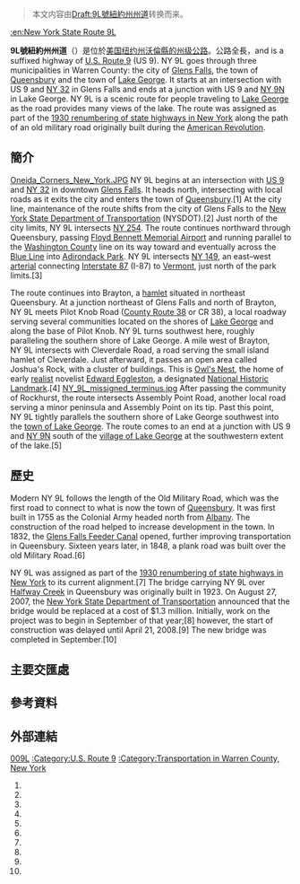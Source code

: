 > 本文内容由[Draft:9L號紐約州州道](https://zh.wikipedia.org/wiki/Draft:9L號紐約州州道)转换而来。


[:en:New York State Route 9L](https://zh.wikipedia.org/wiki/:en:New_York_State_Route_9L "wikilink")

**9L號紐約州州道**（）是位於[美国](../Page/美国.md "wikilink")[纽约州](../Page/纽约州.md "wikilink")[沃倫縣的](https://zh.wikipedia.org/wiki/沃倫縣_\(紐約州\) "wikilink")[州级公路](https://zh.wikipedia.org/wiki/州级公路 "wikilink")。公路全長，and is a suffixed highway of [U.S. Route 9](https://zh.wikipedia.org/wiki/U.S._Route_9_in_New_York "wikilink") (US 9). NY 9L goes through three municipalities in Warren County: the city of [Glens Falls](https://zh.wikipedia.org/wiki/Glens_Falls,_New_York "wikilink"), the town of [Queensbury](https://zh.wikipedia.org/wiki/Queensbury,_New_York "wikilink") and the town of [Lake George](https://zh.wikipedia.org/wiki/Lake_George_\(town\),_New_York "wikilink"). It starts at an intersection with US 9 and [NY 32](https://zh.wikipedia.org/wiki/New_York_State_Route_32 "wikilink") in Glens Falls and ends at a junction with US 9 and [NY 9N](https://zh.wikipedia.org/wiki/New_York_State_Route_9N "wikilink") in Lake George. NY 9L is a scenic route for people traveling to [Lake George](https://zh.wikipedia.org/wiki/Lake_George_\(New_York\) "wikilink") as the road provides many views of the lake. The route was assigned as part of the [1930 renumbering of state highways in New York](https://zh.wikipedia.org/wiki/1930_state_highway_renumbering_\(New_York\) "wikilink") along the path of an old military road originally built during the [American Revolution](https://zh.wikipedia.org/wiki/American_Revolution "wikilink").

## 簡介

[Oneida_Corners_New_York.JPG](https://zh.wikipedia.org/wiki/File:Oneida_Corners_New_York.JPG "fig:Oneida_Corners_New_York.JPG") NY 9L begins at an intersection with [US 9](https://zh.wikipedia.org/wiki/U.S._Route_9_in_New_York "wikilink") and [NY 32](https://zh.wikipedia.org/wiki/New_York_State_Route_32 "wikilink") in downtown [Glens Falls](https://zh.wikipedia.org/wiki/Glens_Falls,_New_York "wikilink"). It heads north, intersecting with local roads as it exits the city and enters the town of [Queensbury](https://zh.wikipedia.org/wiki/Queensbury,_New_York "wikilink").\[1\] At the city line, maintenance of the route shifts from the city of Glens Falls to the [New York State Department of Transportation](https://zh.wikipedia.org/wiki/New_York_State_Department_of_Transportation "wikilink") (NYSDOT).\[2\] Just north of the city limits, NY 9L intersects [NY 254](https://zh.wikipedia.org/wiki/New_York_State_Route_254 "wikilink"). The route continues northward through Queensbury, passing [Floyd Bennett Memorial Airport](https://zh.wikipedia.org/wiki/Floyd_Bennett_Memorial_Airport "wikilink") and running parallel to the [Washington County](https://zh.wikipedia.org/wiki/Washington_County,_New_York "wikilink") line on its way toward and eventually across the [Blue Line](https://zh.wikipedia.org/wiki/Blue_Line_\(New_York_State\) "wikilink") into [Adirondack Park](https://zh.wikipedia.org/wiki/Adirondack_Park "wikilink"). NY 9L intersects [NY 149](https://zh.wikipedia.org/wiki/New_York_State_Route_149 "wikilink"), an east–west [arterial](https://zh.wikipedia.org/wiki/Arterial_road "wikilink") connecting [Interstate 87](https://zh.wikipedia.org/wiki/Interstate_87_\(New_York\) "wikilink") (I-87) to [Vermont](https://zh.wikipedia.org/wiki/Vermont "wikilink"), just north of the park limits.\[3\]

The route continues into Brayton, a [hamlet](https://zh.wikipedia.org/wiki/hamlet_\(New_York\) "wikilink") situated in northeast Queensbury. At a junction  northeast of Glens Falls and  north of Brayton, NY 9L meets Pilot Knob Road ([County Route 38](https://zh.wikipedia.org/wiki/County_Route_38_\(Warren_County,_New_York\) "wikilink") or CR 38), a local roadway serving several communities located on the shores of [Lake George](https://zh.wikipedia.org/wiki/Lake_George_\(New_York\) "wikilink") and along the base of Pilot Knob. NY 9L turns southwest here, roughly paralleling the southern shore of Lake George. A mile west of Brayton, NY 9L intersects with Cleverdale Road, a road serving the small island hamlet of Cleverdale. Just afterward, it passes an open area called Joshua's Rock, with a cluster of buildings. This is [Owl's Nest](https://zh.wikipedia.org/wiki/Owl's_Nest "wikilink"), the home of early [realist](https://zh.wikipedia.org/wiki/literary_realism "wikilink") novelist [Edward Eggleston](https://zh.wikipedia.org/wiki/Edward_Eggleston "wikilink"), a designated [National Historic Landmark](https://zh.wikipedia.org/wiki/National_Historic_Landmark "wikilink").\[4\] [NY_9L_missigned_terminus.jpg](https://zh.wikipedia.org/wiki/File:NY_9L_missigned_terminus.jpg "fig:NY_9L_missigned_terminus.jpg") After passing the community of Rockhurst, the route intersects Assembly Point Road, another local road serving a minor peninsula and Assembly Point on its tip. Past this point, NY 9L tightly parallels the southern shore of Lake George southwest into the [town of Lake George](https://zh.wikipedia.org/wiki/Lake_George_\(town\),_New_York "wikilink"). The route comes to an end at a junction with US 9 and [NY 9N](https://zh.wikipedia.org/wiki/New_York_State_Route_9N "wikilink") south of the [village of Lake George](https://zh.wikipedia.org/wiki/Lake_George_\(village\),_New_York "wikilink") at the southwestern extent of the lake.\[5\]

## 歷史

Modern NY 9L follows the length of the Old Military Road, which was the first road to connect to what is now the town of [Queensbury](https://zh.wikipedia.org/wiki/Queensbury,_New_York "wikilink"). It was first built in 1755 as the Colonial Army headed north from [Albany](https://zh.wikipedia.org/wiki/Albany,_New_York "wikilink"). The construction of the road helped to increase development in the town. In 1832, the [Glens Falls Feeder Canal](https://zh.wikipedia.org/wiki/Glens_Falls_Feeder_Canal "wikilink") opened, further improving transportation in Queensbury. Sixteen years later, in 1848, a plank road was built over the old Military Road.\[6\]

NY 9L was assigned as part of the [1930 renumbering of state highways in New York](https://zh.wikipedia.org/wiki/1930_state_highway_renumbering_\(New_York\) "wikilink") to its current alignment.\[7\] The bridge carrying NY 9L over [Halfway Creek](https://zh.wikipedia.org/wiki/Halfway_Creek_\(New_York\) "wikilink") in Queensbury was originally built in 1923. On August 27, 2007, the [New York State Department of Transportation](https://zh.wikipedia.org/wiki/New_York_State_Department_of_Transportation "wikilink") announced that the bridge would be replaced at a cost of $1.3 million. Initially, work on the project was to begin in September of that year;\[8\] however, the start of construction was delayed until April 21, 2008.\[9\] The new bridge was completed in September.\[10\]

## 主要交匯處

## 參考資料

## 外部連結

[009L](https://zh.wikipedia.org/wiki/Category:State_highways_in_New_York_\(state\) "wikilink") [:Category:U.S. Route 9](https://zh.wikipedia.org/wiki/Category:U.S._Route_9 "wikilink") [:Category:Transportation in Warren County, New York](https://zh.wikipedia.org/wiki/Category:Transportation_in_Warren_County,_New_York "wikilink")

1.
2.
3.
4.
5.
6.
7.
8.
9.
10.